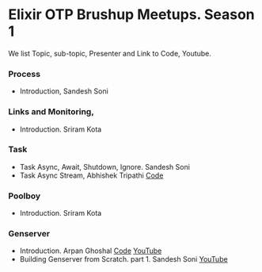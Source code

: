 # Elixir OTP Brushup Meetups. Season 1

We list Topic, sub-topic, Presenter and Link to Code, Youtube.

### Process
- Introduction, Sandesh Soni

### Links and Monitoring,
- Introduction. Sriram Kota

### Task
- Task Async, Await, Shutdown, Ignore. Sandesh Soni
- Task Async Stream, Abhishek Tripathi [Code](https://github.com/TwistingTwists/learning-concurrent-elixir/blob/master/Task3.exs)

### Poolboy
- Introduction. Sriram Kota

### Genserver
- Introduction. Arpan Ghoshal [Code](https://github.com/TwistingTwists/learning-concurrent-elixir/blob/master/genservers.ex) [YouTube](https://youtu.be/0573cOeElNQ)
- Building Genserver from Scratch. part 1. Sandesh Soni [YouTube](https://youtu.be/DEbBZzEu5Rs)
